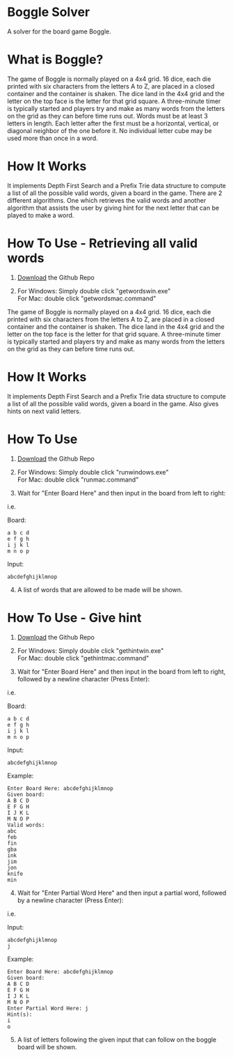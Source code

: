 # Boggle Solver

A solver for the board game Boggle.

# What is Boggle?

The game of Boggle is normally played on a 4x4 grid. 16 dice, each die printed with six characters from the letters A to Z, are placed in a closed container and the container is shaken. The dice land in the 4x4 grid and the letter on the top face is the letter for that grid square. A three-minute timer is typically started and players try and make as many words from the letters on the grid as they can before time runs out. Words must be at least 3 letters in length. Each letter after the first must be a horizontal, vertical, or diagonal neighbor of the one before it. No individual letter cube may be used more than once in a word.

# How It Works
It implements Depth First Search and a Prefix Trie data structure to compute a list of all the possible valid words, given a board in the game. There are 2 different algorithms. One which retrieves the valid words and another algorithm that assists the user by giving hint for the next letter that can be played to make a word.

# How To Use - Retrieving all valid words

1. [Download](https://github.com/taiyo-s/Boggle-Solver) the Github Repo

2. For Windows: Simply double click "getwordswin.exe"  
For Mac: double click "getwordsmac.command"

The game of Boggle is normally played on a 4x4 grid. 16 dice, each die printed with six characters from the letters A to Z, are placed in a closed container and the container is shaken. The dice land in the 4x4 grid and the letter on the top face is the letter for that grid square. A three-minute timer is typically started and players try and make as many words from the letters on the grid as they can before time runs out.

# How It Works
It implements Depth First Search and a Prefix Trie data structure to compute a list of all the possible valid words, given a board in the game. Also gives hints on next valid letters.


# How To Use

1. [Download](https://github.com/taiyo-s/Boggle-Solver) the Github Repo

2. For Windows: Simply double click "runwindows.exe"  
For Mac: double click "runmac.command"

3. Wait for "Enter Board Here" and then input in the board from left to right:

i.e. 

Board:
      
	a b c d      
    e f g h
    i j k l
    m n o p

Input:

	abcdefghijklmnop

4. A list of words that are allowed to be made will be shown.

# How To Use - Give hint

1. [Download](https://github.com/taiyo-s/Boggle-Solver) the Github Repo

2. For Windows: Simply double click "gethintwin.exe"  
For Mac: double click "gethintmac.command"

3. Wait for "Enter Board Here" and then input in the board from left to right, followed by a newline character (Press Enter):

i.e. 

Board:
      
	a b c d      
    e f g h
    i j k l
    m n o p

Input:

	abcdefghijklmnop

Example:

    Enter Board Here: abcdefghijklmnop
    Given board:
    A B C D
    E F G H
    I J K L
    M N O P
    Valid words:
    abc
    feb
    fin
    gba
    ink
    jim
    jon
    knife
    min

4. Wait for "Enter Partial Word Here" and then input a partial word, followed by a newline character (Press Enter):

i.e. 

Input:

    abcdefghijklmnop
	j

Example:

    Enter Board Here: abcdefghijklmnop
    Given board:
    A B C D
    E F G H
    I J K L
    M N O P
    Enter Partial Word Here: j
    Hint(s):
    i
    o

5. A list of letters following the given input that can follow on the boggle board will be shown.
  
